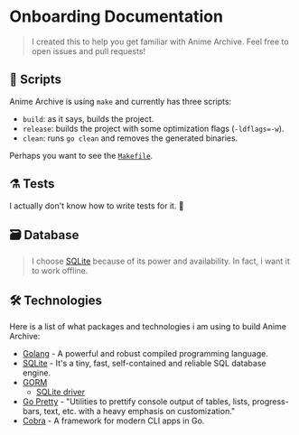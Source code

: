 # Onboarding Documentation

> I created this to help you get familiar with Anime Archive. Feel free to open issues and pull requests!

## 🔨 Scripts

Anime Archive is using `make` and currently has three scripts:

- `build`: as it says, builds the project.
- `release`: builds the project with some optimization flags (`-ldflags=-w`).
- `clean`: runs `go clean` and removes the generated binaries.

Perhaps you want to see the [`Makefile`](Makefile).

## ⚗ Tests

I actually don't know how to write tests for it. 🤡

## 🗃 Database

> I choose [SQLite](https://www.sqlite.org/index.html) because of its power and availability. In fact, i want it to work offline.

## 🛠 Technologies

Here is a list of what packages and technologies i am using to build Anime Archive:

- [Golang](https://go.dev) - A powerful and robust compiled programming language.
- [SQLite](https://www.sqlite.org/index.html) - It's a tiny, fast, self-contained and reliable SQL database engine.
- [GORM](https://gorm.io)
  - [SQLite driver](https://pkg.go.dev/gorm.io/driver/sqlite)
- [Go Pretty](https://github.com/jedib0t/go-pretty) - "Utilities to prettify console output of tables, lists, progress-bars, text, etc. with a heavy emphasis on customization."
- [Cobra](https://cobra.dev) - A framework for modern CLI apps in Go.
